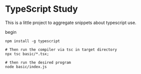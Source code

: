 TypeScript Study
===

This is a little project to aggregate snippets
about typescript use.

begin
```shell
npm install -g typescript

# Then run the compiler via tsc in target directory
npx tsc basic/*.tsx;

# then run the desired program
node basic/index.js 
```